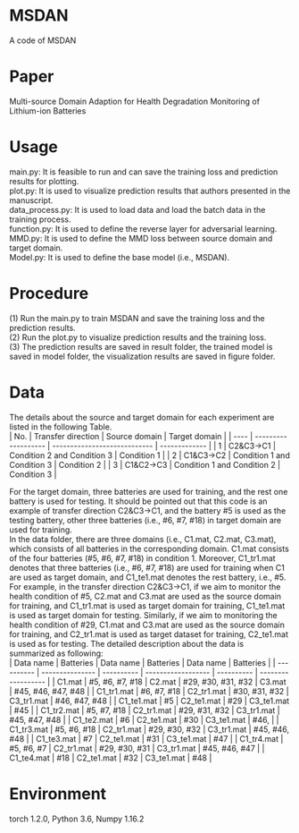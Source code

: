 # MSDAN
A  code of MSDAN

# Paper
Multi-source Domain Adaption for Health Degradation Monitoring of Lithium-ion Batteries

# Usage
main.py: It is feasible to run and can save the training loss and prediction results for plotting. <br />
plot.py: It is used to visualize prediction results that authors presented in the manuscript.<br />
data_process.py: It is used to load data and load the batch data in the training process.<br />
function.py: It is used to define the reverse layer for adversarial learning.<br />
MMD.py: It is used to define the MMD loss between source domain and target domain.<br />
Model.py: It is used to define the base model (i.e., MSDAN).<br />

# Procedure
(1) Run the main.py to train MSDAN and save the training loss and the prediction results. <br />
(2) Run the plot.py to visualize prediction results and the training loss.<br />
(3) The prediction results are saved in result folder, the trained model is saved in model folder, the visualization results are saved in figure folder.<br />

# Data
The details about the source and target domain for each experiment are listed in the following Table.<br />
| No.  | Transfer  direction | Source domain                | Target domain |
| ---- | ------------------- | ---------------------------- | ------------- |
| 1    | C2&C3→C1            | Condition 2 and  Condition 3 | Condition 1   |
| 2    | C1&C3→C2            | Condition 1 and  Condition 3 | Condition 2   |
| 3    | C1&C2→C3            | Condition 1 and  Condition 2 | Condition 3   |

  For the target domain, three batteries are used for training, and the rest one battery is used for testing. It should be pointed out that this code is an example of transfer direction C2&C3→C1, and the battery #5 is used as the testing battery, other three batteries (i.e., #6, #7, #18) in target domain are used for training.<br />
  In the data folder, there are three domains (i.e., C1.mat, C2.mat, C3.mat), which consists of all batteries in the corresponding domain. C1.mat consists of the four batteries (#5, #6, #7, #18) in condition 1. Moreover, C1_tr1.mat denotes that three batteries (i.e., #6, #7, #18) are used for training when C1 are used as target domain, and C1_te1.mat denotes the rest battery, i.e., #5.  For example, in the transfer direction C2&C3→C1, if we aim to monitor the health condition of #5, C2.mat and C3.mat are used as the source domain for training, and C1_tr1.mat is used as target domain for training, C1_te1.mat is used as target domain for testing. Similarly, if we aim to monitoring the health condition of #29, C1.mat and C3.mat are used as the source domain for training, and C2_tr1.mat is used as target dataset for training, C2_te1.mat is used as for testing. The detailed description about the data is summarized as following:<br />
| Data name  | Batteries       | Data name  | Batteries          | Data name  | Batteries          |
| ---------- | --------------- | ---------- | ------------------ | ---------- | ------------------ |
| C1.mat     | #5, #6, #7, #18 | C2.mat     | #29, #30, #31, #32 | C3.mat     | #45, #46, #47, #48 |
| C1_tr1.mat | #6, #7, #18     | C2_tr1.mat | #30, #31, #32      | C3_tr1.mat | #46, #47, #48      |
| C1_te1.mat | #5              | C2_te1.mat | #29                | C3_te1.mat | #45                |
| C1_tr2.mat | #5, #7, #18     | C2_tr1.mat | #29, #31, #32      | C3_tr1.mat | #45, #47, #48      |
| C1_te2.mat | #6              | C2_te1.mat | #30                | C3_te1.mat | #46,               |
| C1_tr3.mat | #5, #6, #18     | C2_tr1.mat | #29, #30, #32      | C3_tr1.mat | #45, #46, #48      |
| C1_te3.mat | #7              | C2_te1.mat | #31                | C3_te1.mat | #47                |
| C1_tr4.mat | #5, #6, #7      | C2_tr1.mat | #29, #30, #31      | C3_tr1.mat | #45, #46, #47      |
| C1_te4.mat | #18             | C2_te1.mat | #32                | C3_te1.mat | #48                |

# Environment
torch 1.2.0, Python 3.6, Numpy 1.16.2<br />
